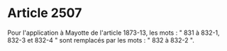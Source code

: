 # Article 2507

Pour l'application à Mayotte de l'article 1873-13, les mots : " 831 à 832-1, 832-3 et 832-4 " sont remplacés par les mots : " 832 à 832-2 ".
